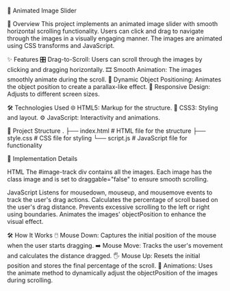 🚀 Animated Image Slider

📖 Overview
This project implements an animated image slider with smooth horizontal scrolling functionality. Users can click and drag to navigate through the images in a visually engaging manner. The images are animated using CSS transforms and JavaScript.

✨ Features
🎛️ Drag-to-Scroll: Users can scroll through the images by clicking and dragging horizontally.
🎞️ Smooth Animation: The images smoothly animate during the scroll.
🌌 Dynamic Object Positioning: Animates the object position to create a parallax-like effect.
📱 Responsive Design: Adjusts to different screen sizes.

🛠️ Technologies Used
🌐 HTML5: Markup for the structure.
🎨 CSS3: Styling and layout.
⚙️ JavaScript: Interactivity and animations.

📂 Project Structure
.
├── index.html       # HTML file for the structure
├── style.css        # CSS file for styling
└── script.js        # JavaScript file for functionality

🧩 Implementation Details

HTML
The #image-track div contains all the images.
Each image has the class image and is set to draggable="false" to ensure smooth scrolling.

JavaScript
Listens for mousedown, mouseup, and mousemove events to track the user's drag actions.
Calculates the percentage of scroll based on the user's drag distance.
Prevents excessive scrolling to the left or right using boundaries.
Animates the images' objectPosition to enhance the visual effect.

🛠️ How It Works
🖱️ Mouse Down: Captures the initial position of the mouse when the user starts dragging.
➡️ Mouse Move: Tracks the user's movement and calculates the distance dragged.
🖐️ Mouse Up: Resets the initial position and stores the final percentage of the scroll.
🎥 Animations: Uses the animate method to dynamically adjust the objectPosition of the images during scrolling.
